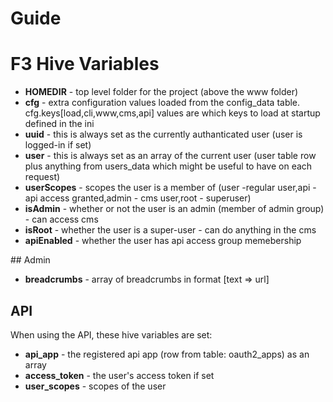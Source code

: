 # Guide

# F3 Hive Variables

- **HOMEDIR** - top level folder for the project (above the www folder)
- **cfg** - extra configuration values loaded from the config_data table. cfg.keys[load,cli,www,cms,api] values are which keys to load at startup defined in the ini
- **uuid** - this is always set as the currently authanticated user (user is logged-in if set)
- **user** - this is always set as an array of the current user (user table row plus anything from users_data which might be useful to have on each request)
- **userScopes** - scopes the user is a member of (user -regular user,api - api access granted,admin - cms user,root - superuser)
- **isAdmin** - whether or not the user is an admin (member of admin group) - can access cms
- **isRoot** - whether the user is a super-user - can do anything in the cms
- **apiEnabled** - whether the user has api access group memebership

## Admin

- **breadcrumbs** - array of breadcrumbs in format [text => url]

## API

When using the API, these hive variables are set:

- **api_app** - the registered api app (row from table: oauth2_apps) as an array
- **access_token** - the user's access token if set
- **user_scopes** - scopes of the user
